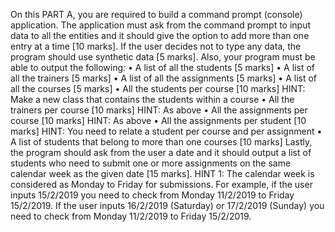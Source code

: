On this PART A, you are required to build a command prompt (console) application.
The application must ask from the command prompt to input data to all the entities and it should give the option to add more than one entry at a time [10 marks].
If the user decides not to type any data, the program should use synthetic data [5 marks].
Also, your program must be able to output the following:
• A list of all the students [5 marks]
• A list of all the trainers [5 marks]
• A list of all the assignments [5 marks]
• A list of all the courses [5 marks]
• All the students per course [10 marks] HINT: Make a new class that contains the students within a course
• All the trainers per course [10 marks] HINT: As above
• All the assignments per course [10 marks] HINT: As above
• All the assignments per student [10 marks] HINT: You need to relate a student per course and per assignment
• A list of students that belong to more than one courses [10 marks]
Lastly, the program should ask from the user a date and it should output a list of students who need to submit one or more assignments on the same calendar week as the given date [15 marks].
HINT 1: The calendar week is considered as Monday to Friday for submissions. For example, if the user inputs 15/2/2019 you need to check from Monday 11/2/2019 to Friday 15/2/2019.
If the user inputs 16/2/2019 (Saturday) or 17/2/2019 (Sunday) you need to check from Monday 11/2/2019 to Friday 15/2/2019.
